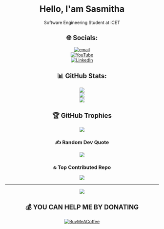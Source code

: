 <div align="center">

# Hello, I'am Sasmitha
Software Engineering Student at iCET  

## 🌐 Socials:
[![email](https://img.shields.io/badge/Email-D14836?logo=gmail&logoColor=white)](mailto:sasmithahiram2003@gmail.com)  
[![YouTube](https://img.shields.io/badge/YouTube-%23FF0000.svg?logo=YouTube&logoColor=white)](https://youtube.com/@SasmithaHiramMendis)  
[![LinkedIn](https://img.shields.io/badge/LinkedIn-%230077B5.svg?logo=linkedin&logoColor=white)](https://linkedin.com/in/sasmitha-hiram-21a8b5335)  

## 📊 GitHub Stats:
![](https://github-readme-stats.vercel.app/api?username=SasmithaHiram&theme=dark&hide_border=false&include_all_commits=false&count_private=false)  
![](https://github-readme-streak-stats.herokuapp.com/?user=SasmithaHiram&theme=dark&hide_border=false)  
![](https://github-readme-stats.vercel.app/api/top-langs/?username=SasmithaHiram&theme=dark&hide_border=false&include_all_commits=false&count_private=false&layout=compact)  

## 🏆 GitHub Trophies  
![](https://github-profile-trophy.vercel.app/?username=SasmithaHiram&theme=radical&no-frame=false&no-bg=true&margin-w=4)  

### ✍️ Random Dev Quote  
![](https://quotes-github-readme.vercel.app/api?type=horizontal&theme=radical)  

### 🔝 Top Contributed Repo  
![](https://github-contributor-stats.vercel.app/api?username=SasmithaHiram&limit=5&theme=dark&combine_all_yearly_contributions=true)  

---  
[![](https://visitcount.itsvg.in/api?id=SasmithaHiram&icon=0&color=0)](https://visitcount.itsvg.in)  

## 💰 YOU CAN HELP ME BY DONATING  
[![BuyMeACoffee](https://img.shields.io/badge/Buy%20Me%20a%20Coffee-ffdd00?style=for-the-badge&logo=buy-me-a-coffee&logoColor=black)](https://buymeacoffee.com/SasmithaHiram)

</div>
